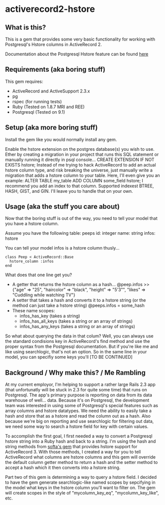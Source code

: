 activerecord2-hstore
====================

What is this?
-------------
This is a gem that provides some very basic functionality for working with 
Postgresql's Hstore columns in ActiveRecord 2.

Documentation about the Postgresql Hstore feature can be found 
[here](http://www.postgresql.org/docs/9.1/static/hstore.html)

Requirements (aka boring stuff)
-------------------------------
This gem requires:
* ActiveRecord and ActiveSupport 2.3.x
* pg 
* rspec (for running tests)
* Ruby (Tested on 1.8.7 MRI and REE)
* Postgresql (Tested on 9.1)

Setup (aka more boring stuff)
-----------------------------
Install the gem like you would normally install any gem.

Enable the hstore extension on the postgres database(s) you wish to use.
Ether by creating a migration in your project that runs this SQL statement
or manually running it directly in psql console...
    CREATE EXTENSION IF NOT EXISTS hstore;
Instead of me trying to hack ActiveRecord to add an actual hstore column type,
and risk breaking the universe, just manually write a migration that adds a 
hstore column to your table. Here, I'll even give you an example:
    ALTER TABLE my_table ADD COLUMN some_field hstore;
I recommend you add an index to that column. Supported indexest BTREE, HASH, 
GIST, and GIN. I'll leave you to handle that on your own.

Usage (aka the stuff you care about)
------------------------------------
Now that the boring stuff is out of the way, you need to tell your model that
you have a hstore column.

Assume you have the following table:
    peeps
    id: integer
    name: string
    infos: hstore

You can tell your model infos is a hstore column thusly...

    class Peep < ActiveRecord::Base
      hstore_column :infos
    end

What does that one line get you?
* A getter that returns the hstore column as a hash...
        @peep.infos
        >> {"age" => "25", "haircolor" => "black", "height" => "5'3\"", "likes" => "Cuddling while watching TV"}
* A setter that takes a hash and converts it to a hstore string (or the method can just take a hstore string)
        @peeps.infos = some_hash
* These name scopes:
  * infos\_has\_key (takes a string)
  * infos\_has\_all\_keys (takes a string or an array of strings)
  * infos\_has\_any\_keys (takes a string or an array of strings) 

So what about querying the data in that colum? Well, you can always use the 
standard condisions key in ActiveRecord's find method and use the proper 
syntax from the Postgresql documentation. But if you're like me and like 
using searchlogic, that's not an option. So in the same line in your model,
you can specifiy some keys you'll [TO BE CONTINUED]

Background / Why make this? / Me Rambling
-----------------------------------------
At my current employor, I'm helping to support a rather large Rails 2.3 app 
(that unfortunatly will be stuck in 2.3 for quite some time) that runs on 
Postgresql. The app's primary purpose is reporting on data from its data 
warehouse of well... data. Because it's on Postgresql, the development team
was interested in using some of Postgresql's special features such as array
columns and hstore datatypes. We need the ability to easily take a hash 
and store that as a hstore and read the column out as a hash. Also because
we're big on reporting and use searchlogic for filtering out data, we need
some way to search a hstore field for key with certain values.

To accomplish the first goal, I first needed a way to convert a Postgresql
hstore string into a Ruby hash and back to a string. I'm using the hash and
string methods from [softa's gem](https://github.com/softa/activerecord-postgres-hstore)
that provides hstore support for ActiveRecord 3. With those methods, I created
a way for you to tell ActiveRecord what columns are hstore columns and this 
gem will override the default column getter method to return a hash and the
setter method to accept a hash which it then converts into a hstore string.

Part two of this gem is determining a way to query a hstore field. I decided
to have the gem generate searchlogic-like named scopes by sepcifying in the
model what keys in the hstore column you'll want to filter on. The gem will 
create scopes in the style of "mycolumn\_key\_eq", "mycolumn\_key\_like", etc.
